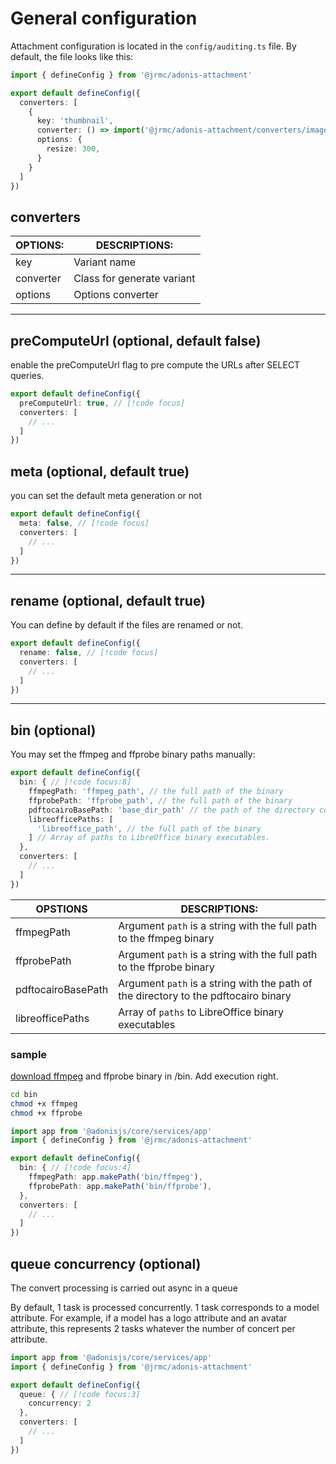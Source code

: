 

# General configuration 

Attachment configuration is located in the `config/auditing.ts` file. By default, the file looks like this:

```typescript
import { defineConfig } from '@jrmc/adonis-attachment'

export default defineConfig({
  converters: [
    {
      key: 'thumbnail',
      converter: () => import('@jrmc/adonis-attachment/converters/image_converter'),
      options: {
        resize: 300,
      }
    }
  ]
})
```

## converters

|OPTIONS:  | DESCRIPTIONS:            |
| -------- | ------------------------ |
|key       |Variant name              |
|converter |Class for generate variant|
|options   |Options converter         |

---

## preComputeUrl (optional, default false)

enable the preComputeUrl flag to pre compute the URLs after SELECT queries.

```typescript
export default defineConfig({
  preComputeUrl: true, // [!code focus]
  converters: [
    // ...
  ]
})
```

## meta (optional, default true)

you can set the default meta generation or not

```typescript
export default defineConfig({
  meta: false, // [!code focus]
  converters: [
    // ...
  ]
})
```

---

## rename (optional, default true)

You can define by default if the files are renamed or not.

```typescript
export default defineConfig({
  rename: false, // [!code focus]
  converters: [
    // ...
  ]
})
```

---

## bin (optional)

You may set the ffmpeg and ffprobe binary paths manually:

```typescript
export default defineConfig({
  bin: { // [!code focus:8]
    ffmpegPath: 'ffmpeg_path', // the full path of the binary
    ffprobePath: 'ffprobe_path', // the full path of the binary
    pdftocairoBasePath: 'base_dir_path' // the path of the directory containing the binary
    libreofficePaths: [
      'libreoffice_path', // the full path of the binary
    ] // Array of paths to LibreOffice binary executables.
  },
  converters: [
    // ...
  ]
})
```


|OPSTIONS           |DESCRIPTIONS:                                                                       |
| ----------------- | ---------------------------------------------------------------------------------- |
|ffmpegPath         |Argument `path` is a string with the full path to the ffmpeg binary                 |
|ffprobePath        |Argument `path` is a string with the full path to the ffprobe binary                |
|pdftocairoBasePath |Argument `path` is a string with the path of the directory to the pdftocairo binary |
|libreofficePaths   |Array of `paths` to LibreOffice binary executables                                  |


### sample

[download ffmpeg](https://ffbinaries.com/downloads) and ffprobe binary in /bin. Add execution right.

```sh
cd bin
chmod +x ffmpeg
chmod +x ffprobe
```

```typescript
import app from '@adonisjs/core/services/app'
import { defineConfig } from '@jrmc/adonis-attachment'

export default defineConfig({
  bin: { // [!code focus:4]
    ffmpegPath: app.makePath('bin/ffmpeg'),
    ffprobePath: app.makePath('bin/ffprobe'),
  },
  converters: [
    // ...
  ]
})
```

## queue concurrency (optional)

The convert processing is carried out async in a queue

By default, 1 task is processed concurrently. 1 task corresponds to a model attribute. For example, if a model has a logo attribute and an avatar attribute, this represents 2 tasks whatever the number of concert per attribute.

```typescript
import app from '@adonisjs/core/services/app'
import { defineConfig } from '@jrmc/adonis-attachment'

export default defineConfig({
  queue: { // [!code focus:3]
    concurrency: 2
  },
  converters: [
    // ...
  ]
})
```
